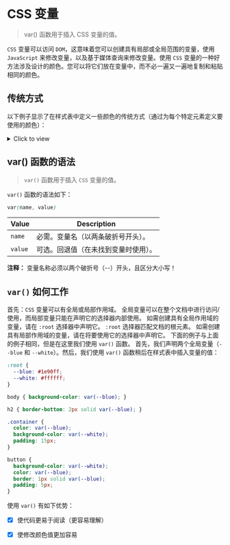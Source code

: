 # CSS 变量
> var() 函数用于插入 CSS 变量的值。

`CSS` 变量可以访问 `DOM`，这意味着您可以创建具有局部或全局范围的变量，使用 `JavaScript` 来修改变量，以及基于媒体查询来修改变量。使用 `CSS` 变量的一种好方法涉及设计的颜色。您可以将它们放在变量中，而不必一遍又一遍地复制和粘贴相同的颜色。

## 传统方式
以下例子显示了在样式表中定义一些颜色的传统方式（通过为每个特定元素定义要使用的颜色）：
<details>
  <summary> Click to view </summary>
  <pre>
    <codeblock>
      body { background-color: #1e90ff; }
      h2 { border-bottom: 2px solid #1e90ff; }
      .container {
        color: #1e90ff;
        background-color: #ffffff;
        padding: 15px;
      }
      button {
        background-color: #ffffff;
        color: #1e90ff;
        border: 1px solid #1e90ff;
        padding: 5px;
      }
    </codeblock>
  </pre>
</details>

## var() 函数的语法
> `var()` 函数用于插入 `CSS` 变量的值。

`var()` 函数的语法如下：
```css
var(name, value)
```
Value|Description
-|-
`name`|必需。变量名（以两条破折号开头）。
`value`|可选。回退值（在未找到变量时使用）。
**注释：** 变量名称必须以两个破折号（--）开头，且区分大小写！

## `var()` 如何工作
首先：`CSS` 变量可以有全局或局部作用域。
全局变量可以在整个文档中进行访问/使用，而局部变量只能在声明它的选择器内部使用。
如需创建具有全局作用域的变量，请在 `:root` 选择器中声明它。 `:root` 选择器匹配文档的根元素。
如需创建具有局部作用域的变量，请在将要使用它的选择器中声明它。
下面的例子与上面的例子相同，但是在这里我们使用 `var()` 函数。
首先，我们声明两个全局变量（`--blue` 和 `--white`）。然后，我们使用 `var()` 函数稍后在样式表中插入变量的值：
```css
:root {
  --blue: #1e90ff;
  --white: #ffffff;
}

body { background-color: var(--blue); }

h2 { border-bottom: 2px solid var(--blue); }

.container {
  color: var(--blue);
  background-color: var(--white);
  padding: 15px;
}

button {
  background-color: var(--white);
  color: var(--blue);
  border: 1px solid var(--blue);
  padding: 5px;
}
```
使用 `var()` 有如下优势：

- [x] 使代码更易于阅读（更容易理解）
- [x] 使修改颜色值更加容易















